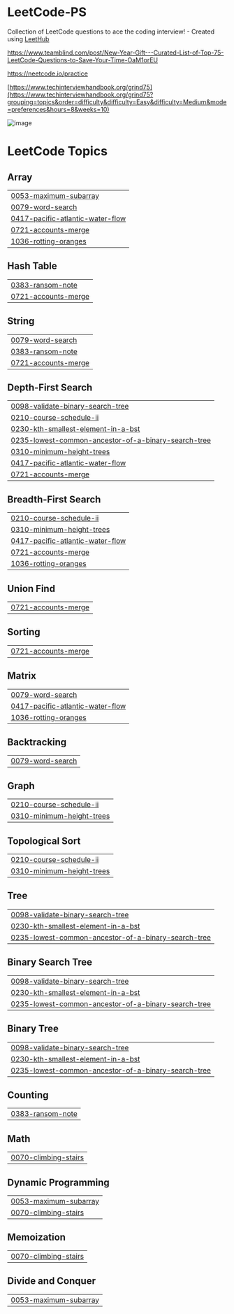 # LeetCode-PS
Collection of LeetCode questions to ace the coding interview! - Created using [LeetHub](https://github.com/QasimWani/LeetHub)

https://www.teamblind.com/post/New-Year-Gift---Curated-List-of-Top-75-LeetCode-Questions-to-Save-Your-Time-OaM1orEU

https://neetcode.io/practice

[https://www.techinterviewhandbook.org/grind75](https://www.techinterviewhandbook.org/grind75?grouping=topics&order=difficulty&difficulty=Easy&difficulty=Medium&mode=preferences&hours=8&weeks=10)


![image](https://github.com/steam6879/Leethub/assets/24868796/b186ddf5-8939-495d-a8e3-2b1d231ad700)

<!---LeetCode Topics Start-->
# LeetCode Topics
## Array
|  |
| ------- |
| [0053-maximum-subarray](https://github.com/steam6879/Leethub/tree/master/0053-maximum-subarray) |
| [0079-word-search](https://github.com/steam6879/Leethub/tree/master/0079-word-search) |
| [0417-pacific-atlantic-water-flow](https://github.com/steam6879/Leethub/tree/master/0417-pacific-atlantic-water-flow) |
| [0721-accounts-merge](https://github.com/steam6879/Leethub/tree/master/0721-accounts-merge) |
| [1036-rotting-oranges](https://github.com/steam6879/Leethub/tree/master/1036-rotting-oranges) |
## Hash Table
|  |
| ------- |
| [0383-ransom-note](https://github.com/steam6879/Leethub/tree/master/0383-ransom-note) |
| [0721-accounts-merge](https://github.com/steam6879/Leethub/tree/master/0721-accounts-merge) |
## String
|  |
| ------- |
| [0079-word-search](https://github.com/steam6879/Leethub/tree/master/0079-word-search) |
| [0383-ransom-note](https://github.com/steam6879/Leethub/tree/master/0383-ransom-note) |
| [0721-accounts-merge](https://github.com/steam6879/Leethub/tree/master/0721-accounts-merge) |
## Depth-First Search
|  |
| ------- |
| [0098-validate-binary-search-tree](https://github.com/steam6879/Leethub/tree/master/0098-validate-binary-search-tree) |
| [0210-course-schedule-ii](https://github.com/steam6879/Leethub/tree/master/0210-course-schedule-ii) |
| [0230-kth-smallest-element-in-a-bst](https://github.com/steam6879/Leethub/tree/master/0230-kth-smallest-element-in-a-bst) |
| [0235-lowest-common-ancestor-of-a-binary-search-tree](https://github.com/steam6879/Leethub/tree/master/0235-lowest-common-ancestor-of-a-binary-search-tree) |
| [0310-minimum-height-trees](https://github.com/steam6879/Leethub/tree/master/0310-minimum-height-trees) |
| [0417-pacific-atlantic-water-flow](https://github.com/steam6879/Leethub/tree/master/0417-pacific-atlantic-water-flow) |
| [0721-accounts-merge](https://github.com/steam6879/Leethub/tree/master/0721-accounts-merge) |
## Breadth-First Search
|  |
| ------- |
| [0210-course-schedule-ii](https://github.com/steam6879/Leethub/tree/master/0210-course-schedule-ii) |
| [0310-minimum-height-trees](https://github.com/steam6879/Leethub/tree/master/0310-minimum-height-trees) |
| [0417-pacific-atlantic-water-flow](https://github.com/steam6879/Leethub/tree/master/0417-pacific-atlantic-water-flow) |
| [0721-accounts-merge](https://github.com/steam6879/Leethub/tree/master/0721-accounts-merge) |
| [1036-rotting-oranges](https://github.com/steam6879/Leethub/tree/master/1036-rotting-oranges) |
## Union Find
|  |
| ------- |
| [0721-accounts-merge](https://github.com/steam6879/Leethub/tree/master/0721-accounts-merge) |
## Sorting
|  |
| ------- |
| [0721-accounts-merge](https://github.com/steam6879/Leethub/tree/master/0721-accounts-merge) |
## Matrix
|  |
| ------- |
| [0079-word-search](https://github.com/steam6879/Leethub/tree/master/0079-word-search) |
| [0417-pacific-atlantic-water-flow](https://github.com/steam6879/Leethub/tree/master/0417-pacific-atlantic-water-flow) |
| [1036-rotting-oranges](https://github.com/steam6879/Leethub/tree/master/1036-rotting-oranges) |
## Backtracking
|  |
| ------- |
| [0079-word-search](https://github.com/steam6879/Leethub/tree/master/0079-word-search) |
## Graph
|  |
| ------- |
| [0210-course-schedule-ii](https://github.com/steam6879/Leethub/tree/master/0210-course-schedule-ii) |
| [0310-minimum-height-trees](https://github.com/steam6879/Leethub/tree/master/0310-minimum-height-trees) |
## Topological Sort
|  |
| ------- |
| [0210-course-schedule-ii](https://github.com/steam6879/Leethub/tree/master/0210-course-schedule-ii) |
| [0310-minimum-height-trees](https://github.com/steam6879/Leethub/tree/master/0310-minimum-height-trees) |
## Tree
|  |
| ------- |
| [0098-validate-binary-search-tree](https://github.com/steam6879/Leethub/tree/master/0098-validate-binary-search-tree) |
| [0230-kth-smallest-element-in-a-bst](https://github.com/steam6879/Leethub/tree/master/0230-kth-smallest-element-in-a-bst) |
| [0235-lowest-common-ancestor-of-a-binary-search-tree](https://github.com/steam6879/Leethub/tree/master/0235-lowest-common-ancestor-of-a-binary-search-tree) |
## Binary Search Tree
|  |
| ------- |
| [0098-validate-binary-search-tree](https://github.com/steam6879/Leethub/tree/master/0098-validate-binary-search-tree) |
| [0230-kth-smallest-element-in-a-bst](https://github.com/steam6879/Leethub/tree/master/0230-kth-smallest-element-in-a-bst) |
| [0235-lowest-common-ancestor-of-a-binary-search-tree](https://github.com/steam6879/Leethub/tree/master/0235-lowest-common-ancestor-of-a-binary-search-tree) |
## Binary Tree
|  |
| ------- |
| [0098-validate-binary-search-tree](https://github.com/steam6879/Leethub/tree/master/0098-validate-binary-search-tree) |
| [0230-kth-smallest-element-in-a-bst](https://github.com/steam6879/Leethub/tree/master/0230-kth-smallest-element-in-a-bst) |
| [0235-lowest-common-ancestor-of-a-binary-search-tree](https://github.com/steam6879/Leethub/tree/master/0235-lowest-common-ancestor-of-a-binary-search-tree) |
## Counting
|  |
| ------- |
| [0383-ransom-note](https://github.com/steam6879/Leethub/tree/master/0383-ransom-note) |
## Math
|  |
| ------- |
| [0070-climbing-stairs](https://github.com/steam6879/Leethub/tree/master/0070-climbing-stairs) |
## Dynamic Programming
|  |
| ------- |
| [0053-maximum-subarray](https://github.com/steam6879/Leethub/tree/master/0053-maximum-subarray) |
| [0070-climbing-stairs](https://github.com/steam6879/Leethub/tree/master/0070-climbing-stairs) |
## Memoization
|  |
| ------- |
| [0070-climbing-stairs](https://github.com/steam6879/Leethub/tree/master/0070-climbing-stairs) |
## Divide and Conquer
|  |
| ------- |
| [0053-maximum-subarray](https://github.com/steam6879/Leethub/tree/master/0053-maximum-subarray) |
<!---LeetCode Topics End-->
